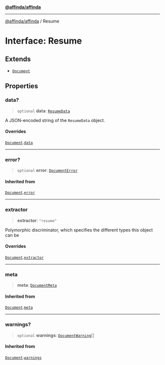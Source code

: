 [**@affinda/affinda**](../README.md)

***

[@affinda/affinda](../globals.md) / Resume

# Interface: Resume

## Extends

- [`Document`](Document.md)

## Properties

### data?

> `optional` **data**: [`ResumeData`](ResumeData.md)

A JSON-encoded string of the `ResumeData` object.

#### Overrides

[`Document`](Document.md).[`data`](Document.md#data)

***

### error?

> `optional` **error**: [`DocumentError`](DocumentError.md)

#### Inherited from

[`Document`](Document.md).[`error`](Document.md#error)

***

### extractor

> **extractor**: `"resume"`

Polymorphic discriminator, which specifies the different types this object can be

#### Overrides

[`Document`](Document.md).[`extractor`](Document.md#extractor)

***

### meta

> **meta**: [`DocumentMeta`](DocumentMeta.md)

#### Inherited from

[`Document`](Document.md).[`meta`](Document.md#meta)

***

### warnings?

> `optional` **warnings**: [`DocumentWarning`](DocumentWarning.md)[]

#### Inherited from

[`Document`](Document.md).[`warnings`](Document.md#warnings)

